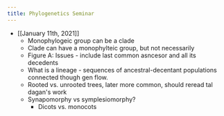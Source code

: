 ```yaml
---
title: Phylogenetics Seminar
---
```


- [[January 11th, 2021]]
	- Monophylogeic group can be a clade
	- Clade can have a monophylteic group, but not necessarily
	- Figure A: Issues - include last common asncesor and all its decedents
	- What is a lineage - sequences of ancestral-decentant populations connected though gen flow.
	- Rooted vs. unrooted trees, later more common, should reread tal dagan's work
	- Synapomorphy vs symplesiomorphy?
		- Dicots vs. monocots